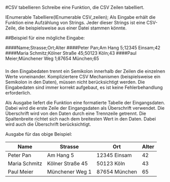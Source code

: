 #CSV tabellieren
Schreibe eine Funktion, die CSV Zeilen tabelliert.

IEnumerable<string>  Tabelliere(IEnumerable<string> CSV_zeilen);
Als Eingabe erhält die Funktion eine Aufzählung von Strings. Jeder dieser Strings ist eine CSV-Zeile, die beispielsweise aus einer Datei stammen könnte.

##Beispiel für eine mögliche Eingabe:

####Name;Strasse;Ort;Alter
####Peter Pan;Am Hang 5;12345 Einsam;42
####Maria Schmitz;Kölner Straße 45;50123 Köln;43
####Paul Meier;Münchener Weg 1;87654 München;65
###
In den Eingabedaten trennt ein Semikolon innerhalb der Zeilen die einzelnen Werte voneinander. Kompliziertere CSV Mechanismen (beispielsweise ein Semikolon in den Daten), müssen nicht berücksichtigt werden. Die Eingabedaten sind immer korrekt aufgebaut, es ist keine Fehlerbehandlung erforderlich.

Als Ausgabe liefert die Funktion eine formatierte Tabelle der Eingangsdaten. Dabei wird die erste Zeile der Eingangsdaten als Überschrift verwendet. Die Überschrift wird von den Daten durch eine Trennzeile getrennt. Die Spaltenbreite richtet sich nach dem breitesten Wert in den Daten. Dabei wird auch die Überschrift berücksichtigt.

Ausgabe für das obige Beispiel:

| Name           | Strasse           | Ort            | Alter |
| -------------- |-------------------| ---------------|-------|
| Peter Pan      | Am Hang 5         | 12345 Einsam   | 42    |   
| Maria Schmitz  | Kölner Straße 45  | 50123 Köln     | 43    |   
| Paul Meier     | Münchener Weg 1   | 87654 München  | 65    |   



